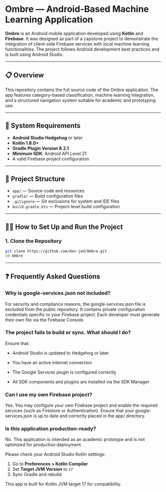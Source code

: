 # Ombre — Android-Based Machine Learning Application

**Ombre** is an Android mobile application developed using **Kotlin** and **Firebase**. It was designed as part of a capstone project to demonstrate the integration of client-side Firebase services with local machine learning functionalities. The project follows Android development best practices and is built using Android Studio.

---

## 📋 Overview

This repository contains the full source code of the Ombre application. The app features category-based classification, machine learning integration, and a structured navigation system suitable for academic and prototyping use.

---

## 🔧 System Requirements

- **Android Studio Hedgehog** or later
- **Kotlin 1.8.0+**
- **Gradle Plugin Version 8.2.1**
- **Minimum SDK**: Android API Level 21
- A valid Firebase project configuration

---

## 📂 Project Structure

- `app/` — Source code and resources
- `gradle/` — Build configuration files
- `.gitignore` — Git exclusions for system and IDE files
- `build.gradle.kts` — Project-level build configuration

---

## 🧑‍💻 How to Set Up and Run the Project

### 1. Clone the Repository

```bash
git clone https://github.com/dev-jed/Ombre.git
cd Ombre
```

--- 
## ❓ Frequently Asked Questions

### Why is google-services.json not included?
For security and compliance reasons, the google-services.json file is excluded from the public repository. It contains private configuration credentials specific to your Firebase project. Each developer must generate their own file via the Firebase Console.

### The project fails to build or sync. What should I do?
Ensure that:

- Android Studio is updated to Hedgehog or later

- You have an active internet connection

- The Google Services plugin is configured correctly

- All SDK components and plugins are installed via the SDK Manager

### Can I use my own Firebase project?
Yes. You may configure your own Firebase project and enable the required services (such as Firestore or Authentication). Ensure that your google-services.json is up to date and correctly placed in the app/ directory.

### Is this application production-ready?
No. This application is intended as an academic prototype and is not optimized for production deployment.

Please check your Android Studio Kotlin settings:

1. Go to **Preferences > Kotlin Compiler**
2. Set **Target JVM Version** to `17`
3. Sync Gradle and rebuild

This app is built for Kotlin JVM target 17 for compatibility.
